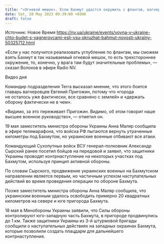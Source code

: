 ```yaml
---
title: "«Огневой мешок». Если Бахмут удастся окружить с флангов, вагнеровцам негде будет держать оборону — командир подразделения Terra"
date: Sat, 20 May 2023 09:39:00 +0300
draft: false
---
```

Источник: Новое Время https://nv.ua/ukraine/events/voyna-v-ukraine-chto-budet-s-vagnerovcami-esli-vsu-okruzhat-bahmut-novosti-ukrainy-50325712.html


«Если у нас получится реализовать углубление по флангам, мы сможем взять Бахмут в так называемый огневой мешок, то есть трехстороннее окружение, то, конечно, у врага там будут значительные проблемы», — сказал Волохов в эфире Radio NV.

  Видео дня    

Командир подразделения Terra высказал мнение, что этого боится главарь вагнеровцев Евгений Пригожин, потому что «города не осталось уже фактически, все сравняно с землей» и «держать оборону фактически не в чем».

«Видимо, за это переживает Пригожин. Видимо, об этом говорит наше высшее военное руководство», — отметил он.

19 мая заместитель министра обороны Украины Анна Маляр сообщила в эфире телемарафона, что войска РФ пытаются вернуть утраченные километры под Бахмутом, но украинские военные отбивают все атаки.

Командующий Сухопутных войск ВСУ генерал-полковник Александр Сырский ранее посетил бойцов на передовой и заявил, что защитники Украины проводят контрнаступление на некоторых участках под Бахмутом, используя принцип активной обороны.

По словам Сырского, продвижение украинских военных на Бахмутском направлении является первым, но частичным успехом наступательных действий во время проведения операции по обороне Бахмута.

Позже заместитель министра обороны Анна Маляр сообщила, что украинским военным удалось освободить примерно 20 квадратных километров на севере и юге пригорода Бахмута.

18 мая в Минобороны Украины заявили, что Силы обороны контролируют юго-западную часть Бахмута, в пригороде продвинулись до 1 км. Также защитники Украины из 3-й штурмовой бригады сообщили о наступательных действиях на западных окраинах Бахмута, которые позволили создать плацдарм для дальнейшего контрнаступления.
